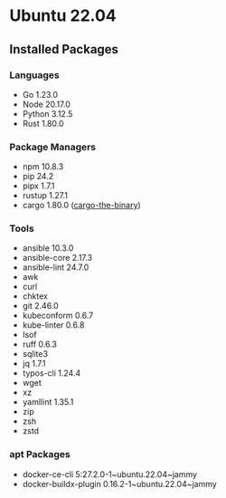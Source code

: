 # Ubuntu 22.04

## Installed Packages

### Languages

- Go 1.23.0
- Node 20.17.0
- Python 3.12.5
- Rust 1.80.0

### Package Managers

- npm 10.8.3
- pip 24.2
- pipx 1.7.1
- rustup 1.27.1
- cargo 1.80.0 ([cargo-the-binary](https://github.com/rust-lang/cargo/blob/master/src/cargo/version.rs))

### Tools

- ansible 10.3.0
- ansible-core 2.17.3
- ansible-lint 24.7.0
- awk
- curl
- chktex
- git 2.46.0
- kubeconform 0.6.7
- kube-linter 0.6.8
- lsof
- ruff 0.6.3
- sqlite3
- jq 1.7.1
- typos-cli 1.24.4
- wget
- xz
- yamllint 1.35.1
- zip
- zsh
- zstd

### apt Packages

- docker-ce-cli 5:27.2.0-1\~ubuntu.22.04\~jammy
- docker-buildx-plugin 0.16.2-1\~ubuntu.22.04\~jammy
